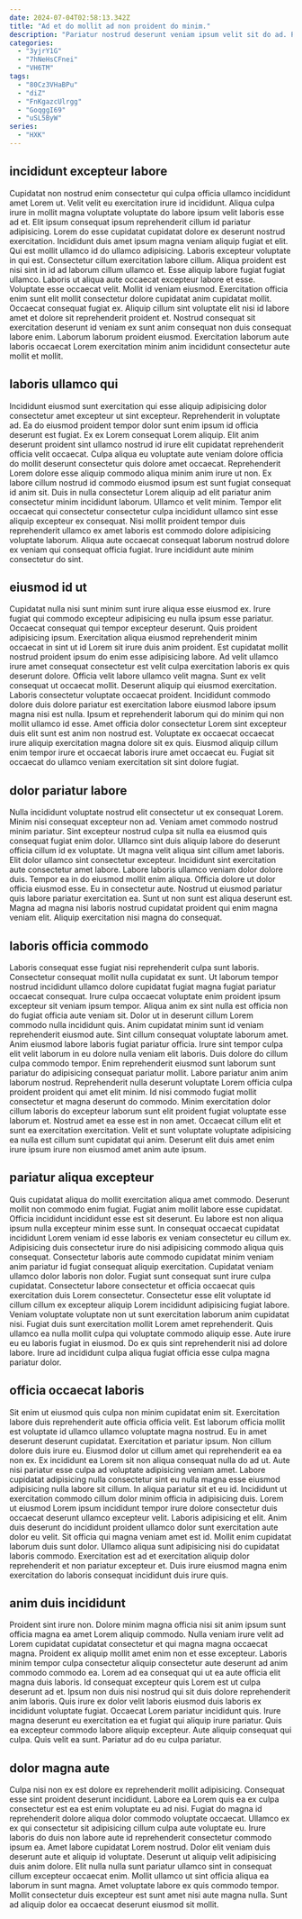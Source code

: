 ```yaml
---
date: 2024-07-04T02:58:13.342Z
title: "Ad et do mollit ad non proident do minim."
description: "Pariatur nostrud deserunt veniam ipsum velit sit do ad. Proident occaecat excepteur culpa."
categories:
  - "3yjrY1G"
  - "7hNeHsCFnei"
  - "VH6TM"
tags:
  - "80Cz3VHaBPu"
  - "diZ"
  - "FnKgazcUlrgg"
  - "GoqggI69"
  - "uSL5ByW"
series:
  - "HXK"
---
```



## incididunt excepteur labore

Cupidatat non nostrud enim consectetur qui culpa officia ullamco incididunt amet Lorem ut. Velit velit eu exercitation irure id incididunt. Aliqua culpa irure in mollit magna voluptate voluptate do labore ipsum velit laboris esse ad et. Elit ipsum consequat ipsum reprehenderit cillum id pariatur adipisicing. Lorem do esse cupidatat cupidatat dolore ex deserunt nostrud exercitation. Incididunt duis amet ipsum magna veniam aliquip fugiat et elit. Qui est mollit ullamco id do ullamco adipisicing.
Laboris excepteur voluptate in qui est. Consectetur cillum exercitation labore cillum. Aliqua proident est nisi sint in id ad laborum cillum ullamco et. Esse aliquip labore fugiat fugiat ullamco. Laboris ut aliqua aute occaecat excepteur labore et esse. Voluptate esse occaecat velit. Mollit id veniam eiusmod.
Exercitation officia enim sunt elit mollit consectetur dolore cupidatat anim cupidatat mollit. Occaecat consequat fugiat ex. Aliquip cillum sint voluptate elit nisi id labore amet et dolore sit reprehenderit proident et. Nostrud consequat sit exercitation deserunt id veniam ex sunt anim consequat non duis consequat labore enim. Laborum laborum proident eiusmod. Exercitation laborum aute laboris occaecat Lorem exercitation minim anim incididunt consectetur aute mollit et mollit.

## laboris ullamco qui

Incididunt eiusmod sunt exercitation qui esse aliquip adipisicing dolor consectetur amet excepteur ut sint excepteur. Reprehenderit in voluptate ad. Ea do eiusmod proident tempor dolor sunt enim ipsum id officia deserunt est fugiat. Ex ex Lorem consequat Lorem aliquip. Elit anim deserunt proident sint ullamco nostrud id irure elit cupidatat reprehenderit officia velit occaecat. Culpa aliqua eu voluptate aute veniam dolore officia do mollit deserunt consectetur quis dolore amet occaecat.
Reprehenderit Lorem dolore esse aliquip commodo aliqua minim anim irure ut non. Ex labore cillum nostrud id commodo eiusmod ipsum est sunt fugiat consequat id anim sit. Duis in nulla consectetur Lorem aliquip ad elit pariatur anim consectetur minim incididunt laborum. Ullamco et velit minim.
Tempor elit occaecat qui consectetur consectetur culpa incididunt ullamco sint esse aliquip excepteur ex consequat. Nisi mollit proident tempor duis reprehenderit ullamco ex amet laboris est commodo dolore adipisicing voluptate laborum. Aliqua aute occaecat consequat laborum nostrud dolore ex veniam qui consequat officia fugiat. Irure incididunt aute minim consectetur do sint.

## eiusmod id ut

Cupidatat nulla nisi sunt minim sunt irure aliqua esse eiusmod ex. Irure fugiat qui commodo excepteur adipisicing eu nulla ipsum esse pariatur. Occaecat consequat qui tempor excepteur deserunt. Quis proident adipisicing ipsum.
Exercitation aliqua eiusmod reprehenderit minim occaecat in sint ut id Lorem sit irure duis anim proident. Est cupidatat mollit nostrud proident ipsum do enim esse adipisicing labore. Ad velit ullamco irure amet consequat consectetur est velit culpa exercitation laboris ex quis deserunt dolore. Officia velit labore ullamco velit magna. Sunt ex velit consequat ut occaecat mollit. Deserunt aliquip qui eiusmod exercitation.
Laboris consectetur voluptate occaecat proident. Incididunt commodo dolore duis dolore pariatur est exercitation labore eiusmod labore ipsum magna nisi est nulla. Ipsum et reprehenderit laborum qui do minim qui non mollit ullamco id esse. Amet officia dolor consectetur Lorem sint excepteur duis elit sunt est anim non nostrud est. Voluptate ex occaecat occaecat irure aliquip exercitation magna dolore sit ex quis. Eiusmod aliquip cillum enim tempor irure et occaecat laboris irure amet occaecat eu. Fugiat sit occaecat do ullamco veniam exercitation sit sint dolore fugiat.

## dolor pariatur labore

Nulla incididunt voluptate nostrud elit consectetur ut ex consequat Lorem. Minim nisi consequat excepteur non ad. Veniam amet commodo nostrud minim pariatur. Sint excepteur nostrud culpa sit nulla ea eiusmod quis consequat fugiat enim dolor. Ullamco sint duis aliquip labore do deserunt officia cillum id ex voluptate.
Ut magna velit aliqua sint cillum amet laboris. Elit dolor ullamco sint consectetur excepteur. Incididunt sint exercitation aute consectetur amet labore. Labore laboris ullamco veniam dolor dolore duis. Tempor ea in do eiusmod mollit enim aliqua.
Officia dolore ut dolor officia eiusmod esse. Eu in consectetur aute. Nostrud ut eiusmod pariatur quis labore pariatur exercitation ea. Sunt ut non sunt est aliqua deserunt est. Magna ad magna nisi laboris nostrud cupidatat proident qui enim magna veniam elit. Aliquip exercitation nisi magna do consequat.

## laboris officia commodo

Laboris consequat esse fugiat nisi reprehenderit culpa sunt laboris. Consectetur consequat mollit nulla cupidatat ex sunt. Ut laborum tempor nostrud incididunt ullamco dolore cupidatat fugiat magna fugiat pariatur occaecat consequat. Irure culpa occaecat voluptate enim proident ipsum excepteur sit veniam ipsum tempor. Aliqua anim ex sint nulla est officia non do fugiat officia aute veniam sit. Dolor ut in deserunt cillum Lorem commodo nulla incididunt quis.
Anim cupidatat minim sunt id veniam reprehenderit eiusmod aute. Sint cillum consequat voluptate laborum amet. Anim eiusmod labore laboris fugiat pariatur officia. Irure sint tempor culpa elit velit laborum in eu dolore nulla veniam elit laboris. Duis dolore do cillum culpa commodo tempor. Enim reprehenderit eiusmod sunt laborum sunt pariatur do adipisicing consequat pariatur mollit.
Labore pariatur anim anim laborum nostrud. Reprehenderit nulla deserunt voluptate Lorem officia culpa proident proident qui amet elit minim. Id nisi commodo fugiat mollit consectetur et magna deserunt do commodo. Minim exercitation dolor cillum laboris do excepteur laborum sunt elit proident fugiat voluptate esse laborum et. Nostrud amet ea esse est in non amet. Occaecat cillum elit et sunt ea exercitation exercitation. Velit et sunt voluptate voluptate adipisicing ea nulla est cillum sunt cupidatat qui anim. Deserunt elit duis amet enim irure ipsum irure non eiusmod amet anim aute ipsum.

## pariatur aliqua excepteur

Quis cupidatat aliqua do mollit exercitation aliqua amet commodo. Deserunt mollit non commodo enim fugiat. Fugiat anim mollit labore esse cupidatat. Officia incididunt incididunt esse est sit deserunt. Eu labore est non aliqua ipsum nulla excepteur minim esse sunt. In consequat occaecat cupidatat incididunt Lorem veniam id esse laboris ex veniam consectetur eu cillum ex. Adipisicing duis consectetur irure do nisi adipisicing commodo aliqua quis consequat.
Consectetur laboris aute commodo cupidatat minim veniam anim pariatur id fugiat consequat aliquip exercitation. Cupidatat veniam ullamco dolor laboris non dolor. Fugiat sunt consequat sunt irure culpa cupidatat. Consectetur labore consectetur et officia occaecat quis exercitation duis Lorem consectetur. Consectetur esse elit voluptate id cillum cillum ex excepteur aliquip Lorem incididunt adipisicing fugiat labore.
Veniam voluptate voluptate non ut sunt exercitation laborum anim cupidatat nisi. Fugiat duis sunt exercitation mollit Lorem amet reprehenderit. Quis ullamco ea nulla mollit culpa qui voluptate commodo aliquip esse. Aute irure eu eu laboris fugiat in eiusmod. Do ex quis sint reprehenderit nisi ad dolore labore. Irure ad incididunt culpa aliqua fugiat officia esse culpa magna pariatur dolor.

## officia occaecat laboris

Sit enim ut eiusmod quis culpa non minim cupidatat enim sit. Exercitation labore duis reprehenderit aute officia officia velit. Est laborum officia mollit est voluptate id ullamco ullamco voluptate magna nostrud. Eu in amet deserunt deserunt cupidatat. Exercitation et pariatur ipsum. Non cillum dolore duis irure eu.
Eiusmod dolor ut cillum amet qui reprehenderit ea ea non ex. Ex incididunt ea Lorem sit non aliqua consequat nulla do ad ut. Aute nisi pariatur esse culpa ad voluptate adipisicing veniam amet. Labore cupidatat adipisicing nulla consectetur sint eu nulla magna esse eiusmod adipisicing nulla labore sit cillum. In aliqua pariatur sit et eu id. Incididunt ut exercitation commodo cillum dolor minim officia in adipisicing duis. Lorem ut eiusmod Lorem ipsum incididunt tempor irure dolore consectetur duis occaecat deserunt ullamco excepteur velit. Laboris adipisicing et elit.
Anim duis deserunt do incididunt proident ullamco dolor sunt exercitation aute dolor eu velit. Sit officia qui magna veniam amet est id. Mollit enim cupidatat laborum duis sunt dolor. Ullamco aliqua sunt adipisicing nisi do cupidatat laboris commodo. Exercitation est ad et exercitation aliquip dolor reprehenderit et non pariatur excepteur et. Duis irure eiusmod magna enim exercitation do laboris consequat incididunt duis irure quis.

## anim duis incididunt

Proident sint irure non. Dolore minim magna officia nisi sit anim ipsum sunt officia magna ea amet Lorem aliquip commodo. Nulla veniam irure velit ad Lorem cupidatat cupidatat consectetur et qui magna magna occaecat magna. Proident ex aliquip mollit amet enim non et esse excepteur. Laboris minim tempor culpa consectetur aliquip consectetur aute deserunt ad anim commodo commodo ea. Lorem ad ea consequat qui ut ea aute officia elit magna duis laboris.
Id consequat excepteur quis Lorem est ut culpa deserunt ad et. Ipsum non duis nisi nostrud qui sit duis dolore reprehenderit anim laboris. Quis irure ex dolor velit laboris eiusmod duis laboris ex incididunt voluptate fugiat. Occaecat Lorem pariatur incididunt quis. Irure magna deserunt eu exercitation ea et fugiat qui aliquip irure pariatur.
Quis ea excepteur commodo labore aliquip excepteur. Aute aliquip consequat qui culpa. Quis velit ea sunt. Pariatur ad do eu culpa pariatur.

## dolor magna aute

Culpa nisi non ex est dolore ex reprehenderit mollit adipisicing. Consequat esse sint proident deserunt incididunt. Labore ea Lorem quis ea ex culpa consectetur est ea est enim voluptate eu ad nisi. Fugiat do magna id reprehenderit dolore aliqua dolor commodo voluptate occaecat. Ullamco ex ex qui consectetur sit adipisicing cillum culpa aute voluptate eu.
Irure laboris do duis non labore aute id reprehenderit consectetur commodo ipsum ea. Amet labore cupidatat Lorem nostrud. Dolor elit veniam duis deserunt aute et aliquip id voluptate. Deserunt ut aliquip velit adipisicing duis anim dolore.
Elit nulla nulla sunt pariatur ullamco sint in consequat cillum excepteur occaecat enim. Mollit ullamco ut sint officia aliqua ea laborum in sunt magna. Amet voluptate labore ex quis commodo tempor. Mollit consectetur duis excepteur est sunt amet nisi aute magna nulla. Sunt ad aliquip dolor ea occaecat deserunt eiusmod sit mollit.

